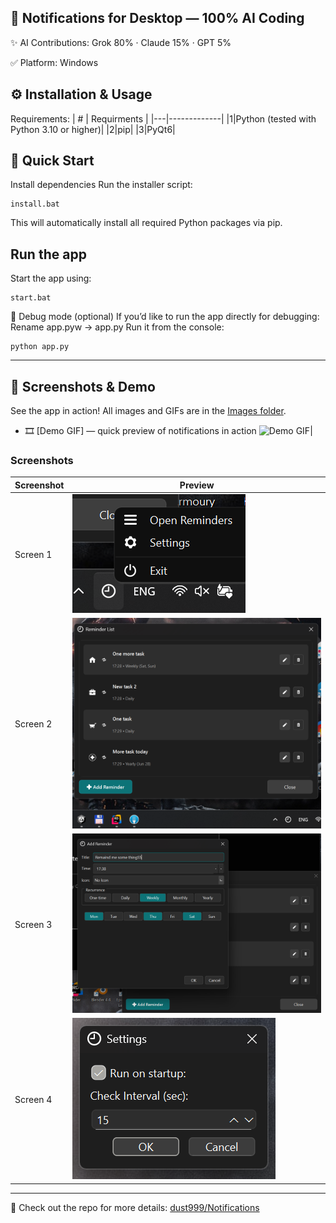 🚀 Notifications for Desktop — 100% AI Coding
----
✨ AI Contributions: Grok 80% · Claude 15% · GPT 5%

✅ Platform: Windows

⚙️ Installation & Usage
---
Requirements:
| # | Requirments |
|---|-------------|
|1|Python (tested with Python 3.10 or higher)|
|2|pip|
|3|PyQt6|

🔧 Quick Start
---
Install dependencies
Run the installer script:
````
install.bat
````
This will automatically install all required Python packages via pip.

Run the app
---
Start the app using:
````
start.bat
````

🐍 Debug mode (optional)
If you’d like to run the app directly for debugging:
Rename app.pyw → app.py
Run it from the console:
````
python app.py
````
---

## 📸 Screenshots & Demo

See the app in action! All images and GIFs are in the [Images folder](https://github.com/dust999/Notifications/tree/main/Images).

- 🎞️ [Demo GIF] — quick preview of notifications in action
![Demo GIF](https://github.com/dust999/Notifications/raw/main/Images/sample.gif)|

### Screenshots

| Screenshot | Preview |
|------------|---------|
| Screen 1 | ![Screenshot 1](https://github.com/dust999/Notifications/raw/main/Images/screen1.png) |
| Screen 2 | ![Screenshot 2](https://github.com/dust999/Notifications/raw/main/Images/screen2.png) |
| Screen 3 | ![Screenshot 3](https://github.com/dust999/Notifications/raw/main/Images/screen3.png) |
| Screen 4 | ![Screenshot 4](https://github.com/dust999/Notifications/raw/main/Images/screen4.png) |

---

📝 Check out the repo for more details: [dust999/Notifications](https://github.com/dust999/Notifications)

